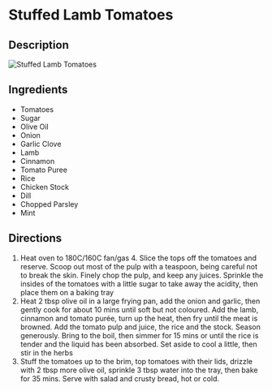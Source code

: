 # Stuffed Lamb Tomatoes

## Description
![Stuffed Lamb Tomatoes](https://www.themealdb.com/images/media/meals/u55lbp1585564013.jpg "Stuffed Lamb Tomatoes")

## Ingredients
- Tomatoes
- Sugar
- Olive Oil
- Onion
- Garlic Clove
- Lamb
- Cinnamon
- Tomato Puree
- Rice
- Chicken Stock
- Dill
- Chopped Parsley
- Mint

## Directions
1. Heat oven to 180C/160C fan/gas 4. Slice the tops off the tomatoes and reserve. Scoop out most of the pulp with a teaspoon, being careful not to break the skin. Finely chop the pulp, and keep any juices. Sprinkle the insides of the tomatoes with a little sugar to take away the acidity, then place them on a baking tray
2. Heat 2 tbsp olive oil in a large frying pan, add the onion and garlic, then gently cook for about 10 mins until soft but not coloured. Add the lamb, cinnamon and tomato purée, turn up the heat, then fry until the meat is browned. Add the tomato pulp and juice, the rice and the stock. Season generously. Bring to the boil, then simmer for 15 mins or until the rice is tender and the liquid has been absorbed. Set aside to cool a little, then stir in the herbs
3. Stuff the tomatoes up to the brim, top tomatoes with their lids, drizzle with 2 tbsp more olive oil, sprinkle 3 tbsp water into the tray, then bake for 35 mins. Serve with salad and crusty bread, hot or cold.
